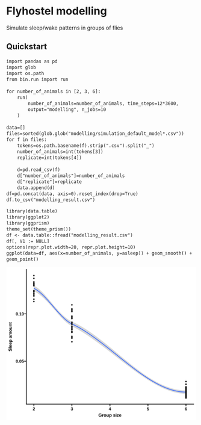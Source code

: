 # Flyhostel modelling

Simulate sleep/wake patterns in groups of flies


## Quickstart

```
import pandas as pd
import glob
import os.path
from bin.run import run

for number_of_animals in [2, 3, 6]:
    run(
        number_of_animals=number_of_animals, time_steps=12*3600,
        output="modelling", n_jobs=10
    )

data=[]
files=sorted(glob.glob("modelling/simulation_default_model*.csv"))
for f in files:
    tokens=os.path.basename(f).strip(".csv").split("_")
    number_of_animals=int(tokens[3])
    replicate=int(tokens[4])
    
    d=pd.read_csv(f)
    d["number_of_animals"]=number_of_animals
    d["replicate"]=replicate
    data.append(d)
df=pd.concat(data, axis=0).reset_index(drop=True)
df.to_csv("modelling_result.csv")
```

```
library(data.table)
library(ggplot2)
library(ggprism)
theme_set(theme_prism())
df <- data.table::fread("modelling_result.csv")
df[, V1 := NULL]
options(repr.plot.width=20, repr.plot.height=10)
ggplot(data=df, aes(x=number_of_animals, y=asleep)) + geom_smooth() + geom_point()
```

![sleep_amount_simulation](assets/sleep_amount_simulation.svg)

